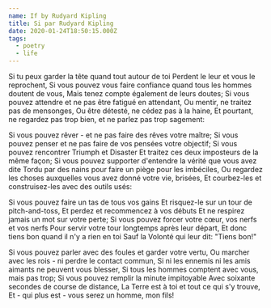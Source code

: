 ```yaml
---
name: If by Rudyard Kipling
title: Si par Rudyard Kipling
date: 2020-01-24T18:50:15.000Z
tags:
  - poetry
  - life
---
```


Si tu peux garder la tête quand tout autour de toi
Perdent le leur et vous le reprochent,
Si vous pouvez vous faire confiance quand tous les hommes doutent de vous,
Mais tenez compte également de leurs doutes;
Si vous pouvez attendre et ne pas être fatigué en attendant,
Ou mentir, ne traitez pas de mensonges,
Ou être détesté, ne cédez pas à la haine,
Et pourtant, ne regardez pas trop bien, et ne parlez pas trop sagement:

Si vous pouvez rêver - et ne pas faire des rêves votre maître;
Si vous pouvez penser et ne pas faire de vos pensées votre objectif;
Si vous pouvez rencontrer Triumph et Disaster
Et traitez ces deux imposteurs de la même façon;
Si vous pouvez supporter d'entendre la vérité que vous avez dite
Tordu par des nains pour faire un piège pour les imbéciles,
Ou regardez les choses auxquelles vous avez donné votre vie, brisées,
Et courbez-les et construisez-les avec des outils usés:

Si vous pouvez faire un tas de tous vos gains
Et risquez-le sur un tour de pitch-and-toss,
Et perdez et recommencez à vos débuts
Et ne respirez jamais un mot sur votre perte;
Si vous pouvez forcer votre cœur, vos nerfs et vos nerfs
Pour servir votre tour longtemps après leur départ,
Et donc tiens bon quand il n'y a rien en toi
Sauf la Volonté qui leur dit: "Tiens bon!"

Si vous pouvez parler avec des foules et garder votre vertu,
Ou marcher avec les rois - ni perdre le contact commun,
Si ni les ennemis ni les amis aimants ne peuvent vous blesser,
Si tous les hommes comptent avec vous, mais pas trop;
Si vous pouvez remplir la minute impitoyable
Avec soixante secondes de course de distance,
La Terre est à toi et tout ce qui s'y trouve,
Et - qui plus est - vous serez un homme, mon fils!
